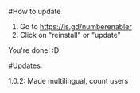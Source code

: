 #How to update
1. Go to https://is.gd/numberenabler
2. Click on "reinstall" or "update"

You're done! :D

#Updates:

1.0.2: Made multilingual, count users
